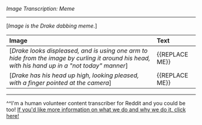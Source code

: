 *Image Transcription: Meme*

---

[*Image is the Drake dabbing meme.*]

|Image|Text|
:--|:--
[*Drake looks displeased, and is using one arm to hide from the image by curling it around his head, with his hand up in a "not today" manner*]|{{REPLACE ME}}
[*Drake has his head up high, looking pleased, with a finger pointed at the camera*]|{{REPLACE ME}}

---

^^I'm&#32;a&#32;human&#32;volunteer&#32;content&#32;transcriber&#32;for&#32;Reddit&#32;and&#32;you&#32;could&#32;be&#32;too!&#32;[If&#32;you'd&#32;like&#32;more&#32;information&#32;on&#32;what&#32;we&#32;do&#32;and&#32;why&#32;we&#32;do&#32;it,&#32;click&#32;here!](https://www.reddit.com/r/TranscribersOfReddit/wiki/index)
